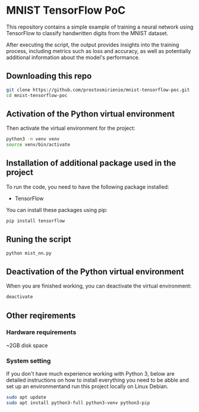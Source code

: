 # MNIST TensorFlow PoC

This repository contains a simple example of training a neural network using TensorFlow to classify handwritten digits from the MNIST dataset.

After executing the script, the output provides insights into the training process, including metrics such as loss and accuracy, as well as potentially additional information about the model's performance.

## Downloading this repo

```bash
git clone https://github.com/prostosmirienie/mnist-tensorflow-poc.git
cd mnist-tensorflow-poc
```

## Activation of the Python virtual environment

Then activate the virtual environment for the project:

```bash
python3 -m venv venv
source venv/bin/activate
```

## Installation of additional package used in the project

To run the code, you need to have the following package installed:

- TensorFlow

You can install these packages using pip:

```bash
pip install tensorflow
```

## Runing the script

```bash
python mist_nn.py
```

## Deactivation of the Python virtual environment

When you are finished working, you can deactivate the virtual environment:

```bash
deactivate
```

## Other reqirements

### Hardware requirements

~2GB disk space

### System setting

If you don't have much experience working with Python 3, below are detailed instructions on how to install everything you need to be abble and set up an environmentand run this project locally on Linux Debian.

```bash
sudo apt update
sudo apt install python3-full python3-venv python3-pip
```

